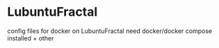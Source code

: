 # LubuntuFractal
config files for docker on LubuntuFractal
need docker/docker compose installed + other
